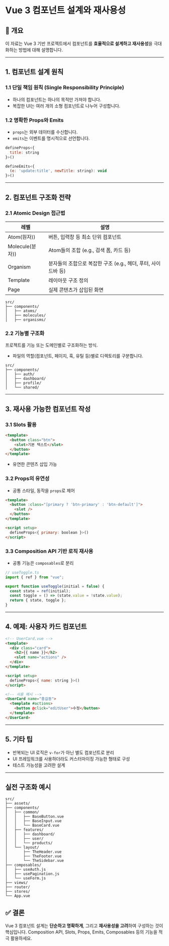# Vue 3 컴포넌트 설계와 재사용성

## 📌 개요

이 자료는 Vue 3 기반 프로젝트에서 컴포넌트를 **효율적으로 설계하고 재사용성**을 극대화하는 방법에 대해 설명합니다.

---

## 1. 컴포넌트 설계 원칙

### 1.1 단일 책임 원칙 (Single Responsibility Principle)

- 하나의 컴포넌트는 하나의 목적만 가져야 합니다.
- 복잡한 UI는 여러 개의 소형 컴포넌트로 나누어 구성합니다.

### 1.2 명확한 Props와 Emits

- `props`는 외부 데이터를 수신합니다.
- `emits`는 이벤트를 명시적으로 선언합니다.

```js
defineProps<{
  title: string
}>()

defineEmits<{
  (e: 'update:title', newTitle: string): void
}>()
```

---

## 2. 컴포넌트 구조화 전략

### 2.1 Atomic Design 접근법

| 레벨            | 설명                                                          |
| --------------- | ------------------------------------------------------------- |
| Atom(원자))     | 버튼, 입력창 등 최소 단위 컴포넌트                            |
| Molecule(분자)) | Atom들의 조합 (e.g., 검색 폼, 카드 등)                        |
| Organism        | 분자들의 조합으로 복잡한 구조 (e.g., 헤더, 푸터, 사이드바 등) |
| Template        | 레이아웃 구조 정의                                            |
| Page            | 실제 콘텐츠가 삽입된 화면                                     |

```
src/
├── components/
│   ├── atoms/
│   ├── molecules/
│   ├── organisms/
```

### 2.2 기능별 구조화

프로젝트를 기능 또는 도메인별로 구조화하는 방식.

- 파일의 역할(컴포넌트, 페이지, 훅, 유틸 등)별로 디렉토리를 구분합니다.

```
src/
├── components/
│   ├── auth/
│   ├── dashboard/
│   ├── profile/
│   └── shared/
```

---

## 3. 재사용 가능한 컴포넌트 작성

### 3.1 Slots 활용

```html
<template>
  <button class="btn">
    <slot>기본 텍스트</slot>
  </button>
</template>
```

- 유연한 콘텐츠 삽입 가능

### 3.2 Props의 유연성

- 공통 스타일, 동작을 `props`로 제어

```html
<template>
  <button :class="[primary ? 'btn-primary' : 'btn-default']">
    <slot />
  </button>
</template>

<script setup>
  defineProps<{ primary: boolean }>()
</script>
```

### 3.3 Composition API 기반 로직 재사용

- 공통 기능은 `composables`로 분리

```js
// useToggle.ts
import { ref } from "vue";

export function useToggle(initial = false) {
  const state = ref(initial);
  const toggle = () => (state.value = !state.value);
  return { state, toggle };
}
```

---

## 4. 예제: 사용자 카드 컴포넌트

```html
<!-- UserCard.vue -->
<template>
  <div class="card">
    <h2>{{ name }}</h2>
    <slot name="actions" />
  </div>
</template>

<script setup>
  defineProps<{ name: string }>()
</script>
```

```html
<!-- 사용 예시 -->
<UserCard name="홍길동">
  <template #actions>
    <button @click="editUser">수정</button>
  </template>
</UserCard>
```

---

## 5. 기타 팁

- 반복되는 UI 로직은 `v-for`가 아닌 별도 컴포넌트로 분리
- UI 프레임워크를 사용하더라도 커스터마이징 가능한 형태로 구성
- 테스트 가능성을 고려한 설계

---

## 실전 구조화 예시

```
src/
├── assets/
├── components/
│   ├── common/
│   │   ├── BaseButton.vue
│   │   ├── BaseInput.vue
│   │   └── BaseCard.vue
│   ├── features/
│   │   ├── dashboard/
│   │   ├── user/
│   │   └── products/
│   └── layout/
│       ├── TheHeader.vue
│       ├── TheFooter.vue
│       └── TheSidebar.vue
├── composables/
│   ├── useAuth.js
│   ├── usePagination.js
│   └── useForm.js
├── views/
├── router/
├── stores/
└── App.vue
```

## ✅ 결론

Vue 3 컴포넌트 설계는 **단순하고 명확하게**, 그리고 **재사용성을 고려**하여 구성하는 것이 핵심입니다. Composition API, Slots, Props, Emits, Composables 등의 기능을 적극 활용하세요.
